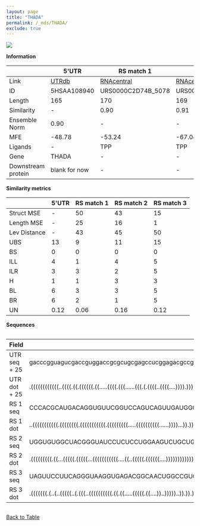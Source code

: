 ```yaml
---
layout: page
title: "THADA"
permalink: /_mds/THADA/
exclude: true
---
```




![](../../alns_9.28.22/aln_5HSAA108940_0.976.png?raw=true)


**Information**

| | 5'UTR       | RS match 1   | RS match 2  | RS match 3 |
| ---- | ----------- | ----------- | ----------- | ----------- |
| Link | <a href="http://utrdb.ba.itb.cnr.it/getutr/5HSAA108940/1" target="_blank" rel="noopener noreferrer">UTRdb</a>   | <a href="https://rnacentral.org/rna/URS0000C2D74B/5078" target="_blank" rel="noopener noreferrer">RNAcentral</a>     |<a href="https://rnacentral.org/rna/URS0000BF3CAD/732165" target="_blank" rel="noopener noreferrer">RNAcentral</a>  | <a href="https://rnacentral.org/rna/URS0000D9BBC8/1903704" target="_blank" rel="noopener noreferrer">RNAcentral</a>   |
| ID | 5HSAA108940     | URS0000C2D74B_5078     | URS0000BF3CAD_732165     | URS0000D9BBC8_1903704     |
| Length | 165     |  170    | 169   |  164    |
| Similarity | - | 0.90 | 0.91 | 0.94 |
| Ensemble Norm | 0.90 | - | - | - |
| MFE | -48.78 | -53.24 | -67.04 | -46.65 |
| Ligands | - | TPP | TPP | FMN |
| Gene | THADA | - | - | - |
| Downstream protein | blank for now    |    -    | -  | - |


**Similarity metrics**

| | 5'UTR       | RS match 1   | RS match 2  | RS match 3 |
| ---- | ----------- | ----------- | ----------- | ----------- |
| Struct MSE | - | 50 | 43 | 15 |
| Length MSE | - | 25 | 16 | 1 |
| Lev Distance | - | 43 | 45 | 50 |
| UBS| 13 | 9 | 11 | 15 |
| BS | 0 | 0 | 0 | 0 |
| ILL | 4 | 1 | 4 | 5 |
| ILR | 3 | 3 | 2 | 5 |
| H | 1 | 1 | 3 | 3 |
| BL | 6 | 3 | 3 | 5 |
| BR | 6 | 2 | 1 | 5 |
| UN | 0.12 | 0.06 | 0.16 | 0.12 |

**Sequences**


<div style="overflow-x:auto;">

<table>
<colgroup>
<col width="30%" />
<col width="70%" />
</colgroup>
<thead>
<tr class="header">
<th>Field</th>
<th>Description</th>
</tr>
</thead>
<tbody>
<tr>
<td markdown="span">UTR seq + 25 </td>
<td markdown="span"> gacccgguagucgaccguggaccgcgcugcgagccucggagacgccguagaaggagaccugcuuccgggacuggaccaggcgccugcgacucuucucagacgccgacgugcacgagugacuacuauuaauucuauuuaaaATGGGTGTAAAGAAGAAGAAAGAAA </td>
</tr>
<tr>
<td markdown="span">UTR dot + 25  </td>
<td markdown="span"> .((((((((((((..((((.((.((((((.((.....((((.(((......(((.(.((((..((((....)))).))))).)))))).)))))).))).)))....)).))))..))))))))..................))))...................
</td>
</tr>


<tr>
<td markdown="span">RS 1 seq </td>
<td markdown="span"> CCCACGCAUGACAGGUGUUCGGUCCAGUCAGUUGAUGGGGAGAAACUAUAAACCUAUCCAAUCUAGGAUUCAAGUGUUUCUUCUUCCCACAACUGGCUGGCUGAUCUGAGAUUAUACUGUCAAAACUUGAUCUAGACAAUACUAGCGAAAGGACAUGCGUGACUUUGAUU
</td>
</tr>


<tr>
<td markdown="span">RS 1 dot </td>
<td markdown="span"> ..(((((((((((.((((((((.(((((((((((.(((((((((.....((((((((((......))))...)).)))).)))))))))))))))))))))))).........))))))))).................................)))))).........
</td>
</tr>


<tr>
<td markdown="span">RS 2 seq </td>
<td markdown="span"> UGGUGUGGCUACGGGUAUCCUCUCCUGGAAGUCUGCUGCUCAUCGGCCUGCUGGUUGGCCGGGACCGGCUACCGGCGCAAGGGCGGUGGACGAACAGGAAGGGUUGAGAUUACACCGUUCGAACCUGAUCAGCGCUCAGACCUGCGUAGGGAAGCCCCCAGUGUCGCCU
</td>
</tr>


<tr>
<td markdown="span">RS 2 dot </td>
<td markdown="span"> .(((((((((.((...(((((.(((((...(((((((((((....((..(((((.((((((....)))))))))))))..)))))))))))...)))))))))))))).)))))))...............((((........)))).(((.....)))..........
</td>
</tr>


<tr>
<td markdown="span">RS 3 seq </td>
<td markdown="span"> UAGUUCCUUCAGGGUAAGGUGAGACGGCAACUGGCCGUCAAUUCCUAAUCGGCGGUGAUGACUCUUUUGCUUCGGCAUAGGCAGGCUAAGUCCGCGAGCCUUCACAGGCAGGAACUGGUGCGAAUCCAGUACCGACGGUAUAGUCCGGAUGGGAGAAGGAAUGA
</td>
</tr>


<tr>
<td markdown="span">RS 3 dot </td>
<td markdown="span"> .(((((((.(..(..(((((..(.(((..((((((((((.((.((.....(((((.((....))..)))))..)).)).))).))))).))))))..)))))..)..).)))))))(((((.......)))))..(((......))).................
</td>
</tr>

</tbody>
</table>


</div>


[Back to Table](../../display)
